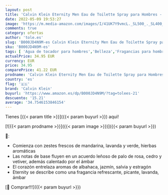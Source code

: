 ```yaml
---
layout: post
title: 'Calvin Klein Eternity Men Eau de Toilette Spray para Hombres - 200ml'
date: 2022-05-09 19:53:27
image: 'https://m.media-amazon.com/images/I/41UK7Y9vmcL._SL500_._SL400_.jpg'
comments: true
category: ofertas
author: 'tole.es'
slug: 'B000JD4N9M-es Calvin Klein Eternity Men Eau de Toilette Spray para...'
sku: 'B000JD4N9M-es'
tags: [ 'Agua de tocador para hombres','Belleza','Fragancias para hombres','Perfumes y fragancias','calvin klein','de','eau','toilette','🇪🇸', ]
actualPrice: 34.95 EUR
currency: EUR
price: 34.95
comparePrice: 41.22 EUR
prodname: 'Calvin Klein Eternity Men Eau de Toilette Spray para Hombres - 200ml'
country: 'es'
flag: '🇪🇸'
brand: 'Calvin Klein'
buyurl: 'https://www.amazon.es/dp/B000JD4N9M/?tag=tolees-21'
descuento: '15.21'
average: '34.7546153846154'
---
```


Tienes [{{< param title >}}]({{< param buyurl >}}) aqui!

[![{{< param prodname >}}]({{< param image >}})]({{< param buyurl >}})

🔎:

- Comienza con zestes frescos de mandarina, lavanda y verde, hierbas aromáticas
- Las notas de base fluyen en un acuerdo leñoso de palo de rosa, cedro y vetiver, además calentado por el ámbar
- El corazón entrelaza aromas de albahaca, jazmín, salvia y estragón
- Eternity se describe como una fragancia refrescante, picante, lavanda, ámbar

[🛒 Comprar!!!]({{< param buyurl >}})
